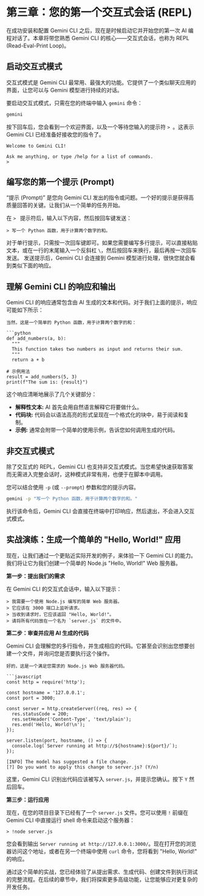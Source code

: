 # 第三章：您的第一个交互式会话 (REPL)

在成功安装和配置 Gemini CLI 之后，现在是时候启动它并开始您的第一次 AI 编程对话了。本章将带您熟悉 Gemini CLI 的核心——交互式会话，也称为 REPL (Read-Eval-Print Loop)。

## 启动交互式模式

交互式模式是 Gemini CLI 最常用、最强大的功能。它提供了一个类似聊天应用的界面，让您可以与 Gemini 模型进行持续的对话。

要启动交互式模式，只需在您的终端中输入 `gemini` 命令：

```bash
gemini
```

按下回车后，您会看到一个欢迎界面，以及一个等待您输入的提示符 `> `。这表示 Gemini CLI 已经准备好接收您的指令了。

```
Welcome to Gemini CLI!

Ask me anything, or type /help for a list of commands.
>
```

## 编写您的第一个提示 (Prompt)

“提示 (Prompt)” 是您向 Gemini CLI 发出的指令或问题。一个好的提示是获得高质量回答的关键。让我们从一个简单的任务开始。

在 `> ` 提示符后，输入以下内容，然后按回车键发送：

```
> 写一个 Python 函数，用于计算两个数字的和。
```

对于单行提示，只需按一次回车键即可。如果您需要编写多行提示，可以直接粘贴文本，或在一行的末尾输入一个反斜杠 `\`，然后按回车来换行，最后再按一次回车发送。
发送提示后，Gemini CLI 会连接到 Gemini 模型进行处理，很快您就会看到类似下面的响应。

## 理解 Gemini CLI 的响应和输出

Gemini CLI 的响应通常包含由 AI 生成的文本和代码。对于我们上面的提示，响应可能如下所示：

```
当然，这是一个简单的 Python 函数，用于计算两个数字的和：

```python
def add_numbers(a, b):
  """
  This function takes two numbers as input and returns their sum.
  """
  return a + b

# 示例用法
result = add_numbers(5, 3)
print(f"The sum is: {result}")
```

这个响应清晰地展示了几个关键部分：
*   **解释性文本:** AI 首先会用自然语言解释它将要做什么。
*   **代码块:** 代码会以语法高亮的形式呈现在一个格式化的块中，易于阅读和复制。
*   **示例:** 通常会附带一个简单的使用示例，告诉您如何调用生成的代码。

## 非交互式模式

除了交互式的 REPL，Gemini CLI 也支持非交互式模式。当您希望快速获取答案而无需进入完整会话时，这种模式非常有用，也便于在脚本中调用。

您可以结合使用 `-p` (或 `--prompt`) 参数和您的提示内容。

```bash
gemini -p "写一个 Python 函数，用于计算两个数字的和。"
```

执行该命令后，Gemini CLI 会直接在终端中打印响应，然后退出，不会进入交互式模式。

## 实战演练：生成一个简单的 "Hello, World!" 应用

现在，让我们通过一个更贴近实际开发的例子，来体验一下 Gemini CLI 的能力。我们将让它为我们创建一个简单的 Node.js "Hello, World!" Web 服务器。

**第一步：提出我们的需求**

在 Gemini CLI 的交互式会话中，输入以下提示：

```
> 我需要一个使用 Node.js 编写的简单 Web 服务器。
> 它应该在 3000 端口上监听请求。
> 当收到请求时，它应该返回 "Hello, World!"。
> 请将所有代码放在一个名为 `server.js` 的文件中。
```

**第二步：审查并应用 AI 生成的代码**

Gemini CLI 会理解您的多行指令，并生成相应的代码。它甚至会识别出您想要创建一个文件，并询问您是否要执行这个操作。

```
好的，这是一个满足您需求的 Node.js Web 服务器代码。

```javascript
const http = require('http');

const hostname = '127.0.0.1';
const port = 3000;

const server = http.createServer((req, res) => {
  res.statusCode = 200;
  res.setHeader('Content-Type', 'text/plain');
  res.end('Hello, World!\n');
});

server.listen(port, hostname, () => {
  console.log(`Server running at http://${hostname}:${port}/`);
});
```

```
[INFO] The model has suggested a file change.
[?] Do you want to apply this change to server.js? (Y/n)
```

这里，Gemini CLI 识别出代码应该被写入 `server.js`，并提示您确认。按下 `Y` 然后回车。

**第三步：运行应用**

现在，在您的项目目录下已经有了一个 `server.js` 文件。您可以使用 `!` 前缀在 Gemini CLI 中直接运行 shell 命令来启动这个服务器：

```
> !node server.js
```

您会看到输出 `Server running at http://127.0.0.1:3000/`。现在打开您的浏览器访问这个地址，或者在另一个终端中使用 `curl` 命令，您将看到 "Hello, World!" 的响应。

通过这个简单的实战，您已经体验了从提出需求、生成代码、创建文件到执行测试的完整流程。在后续的章节中，我们将探索更多高级功能，让您能够应对更复杂的开发任务。
